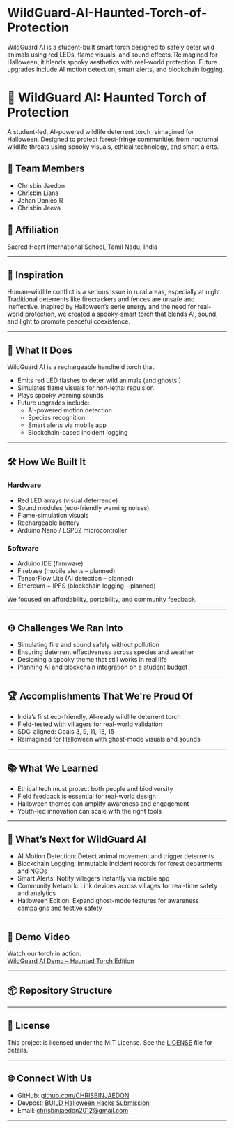 # WildGuard-AI-Haunted-Torch-of-Protection
WildGuard AI is a student-built smart torch designed to safely deter wild animals using red LEDs, flame visuals, and sound effects. Reimagined for Halloween, it blends spooky aesthetics with real-world protection. Future upgrades include AI motion detection, smart alerts, and blockchain logging.
# 🦇 WildGuard AI: Haunted Torch of Protection

A student-led, AI-powered wildlife deterrent torch reimagined for Halloween. Designed to protect forest-fringe communities from nocturnal wildlife threats using spooky visuals, ethical technology, and smart alerts.

## 👥 Team Members
- Chrisbin Jaedon  
- Chrisbin Liana  
- Johan Danieo R  
- Chrisbin Jeeva  

## 🏫 Affiliation
Sacred Heart International School, Tamil Nadu, India

---

## 🎃 Inspiration

Human–wildlife conflict is a serious issue in rural areas, especially at night. Traditional deterrents like firecrackers and fences are unsafe and ineffective. Inspired by Halloween’s eerie energy and the need for real-world protection, we created a spooky-smart torch that blends AI, sound, and light to promote peaceful coexistence.

---

## 🔦 What It Does

WildGuard AI is a rechargeable handheld torch that:
- Emits red LED flashes to deter wild animals (and ghosts!)
- Simulates flame visuals for non-lethal repulsion
- Plays spooky warning sounds
- Future upgrades include:
  - AI-powered motion detection
  - Species recognition
  - Smart alerts via mobile app
  - Blockchain-based incident logging

---

## 🛠️ How We Built It

### Hardware
- Red LED arrays (visual deterrence)
- Sound modules (eco-friendly warning noises)
- Flame-simulation visuals
- Rechargeable battery
- Arduino Nano / ESP32 microcontroller

### Software
- Arduino IDE (firmware)
- Firebase (mobile alerts – planned)
- TensorFlow Lite (AI detection – planned)
- Ethereum + IPFS (blockchain logging – planned)

We focused on affordability, portability, and community feedback.

---

## ⚙️ Challenges We Ran Into

- Simulating fire and sound safely without pollution
- Ensuring deterrent effectiveness across species and weather
- Designing a spooky theme that still works in real life
- Planning AI and blockchain integration on a student budget

---

## 🏆 Accomplishments That We're Proud Of

- India’s first eco-friendly, AI-ready wildlife deterrent torch
- Field-tested with villagers for real-world validation
- SDG-aligned: Goals 3, 9, 11, 13, 15
- Reimagined for Halloween with ghost-mode visuals and sounds

---

## 📚 What We Learned

- Ethical tech must protect both people and biodiversity
- Field feedback is essential for real-world design
- Halloween themes can amplify awareness and engagement
- Youth-led innovation can scale with the right tools

---

## 🚀 What’s Next for WildGuard AI

- AI Motion Detection: Detect animal movement and trigger deterrents
- Blockchain Logging: Immutable incident records for forest departments and NGOs
- Smart Alerts: Notify villagers instantly via mobile app
- Community Network: Link devices across villages for real-time safety and analytics
- Halloween Edition: Expand ghost-mode features for awareness campaigns and festive safety

---

## 🎥 Demo Video

Watch our torch in action:  
[WildGuard AI Demo – Haunted Torch Edition](https://youtu.be/wqNK9tvEdFM)

---

## 📦 Repository Structure


---

## 📄 License

This project is licensed under the MIT License. See the [LICENSE](LICENSE) file for details.

---

## 🌐 Connect With Us

- GitHub: [github.com/CHRISBINJAEDON](https://github.com/CHRISBINJAEDON)
- Devpost: [BUILD Halloween Hacks Submission](https://devpost.com/)
- Email: chrisbinjaedon2012@gmail.com

---
